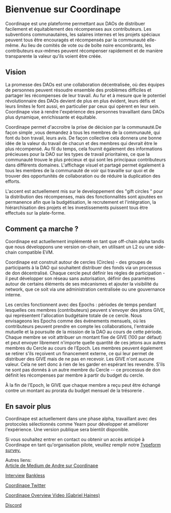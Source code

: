 # Bienvenue sur Coordinape

Coordinape est une plateforme permettant aux DAOs de distribuer facilement et équitablement des récompenses aux contributeurs. Les subventions communautaires, les salaires internes et les projets spéciaux peuvent tous être encouragés et récompensés par la communauté elle-même. Au lieu de comités de vote ou de boîte noire encombrants, les contributeurs eux-mêmes peuvent récompenser rapidement et de manière transparente la valeur qu'ils voient être créée.  


## Vision <a id="vision"></a>

La promesse des DAOs est une collaboration décentralisée, où des équipes de personnes peuvent résoudre ensemble des problèmes difficiles et partager les récompenses de leur travail. Au fur et à mesure que le potentiel révolutionnaire des DAOs devient de plus en plus évident, leurs défis et leurs limites le font aussi, en particulier par ceux qui opèrent en leur sein. Coordinape vise à rendre l'expérience des personnes travaillant dans DAOs plus dynamique, enrichissante et équitable.

Coordinape permet d'accroitre la prise de décision par la communauté.De façon simple ,vous demandez à tous les membres de la communauté, qui font du bon travail, leurs avis. De façon collective cela donnera une bonne idée de la valeur du travail de chacun et des membres qui devrait être le plus récompensé. Au fil du temps, cela fournit également des informations précieuses pour la DAO sur les types de travail prioritaires, ce que la communauté trouve le plus précieux et qui sont les principaux contributeurs dans différents domaines. L'affichage visuel et partagé permet également à tous les membres de la communauté de voir qui travaille sur quoi et de trouver des opportunités de collaboration ou de réduire la duplication des efforts.

L'accent est actuellement mis sur le developpement des "gift circles " pour la distribution des récompenses, mais des fonctionnalités sont ajoutées en permanence afin que la budgétisation, le recrutement et l'intégration, la hiérarchisation des projets et les investissements puissent tous être effectués sur la plate-forme.  
  


## **Comment ça marche  ?** <a id="how-it-works"></a>

Coordinape est actuellement implémenté en tant que  off-chain alpha tandis que nous développons une version  on-chain, en utilisant un L2 ou une side-chain  compatible EVM.

Coordinape est construit autour de cercles \(Circles\) - des groupes de participants à la DAO qui souhaitent distribuer des fonds via un processus de don décentralisé. Chaque cercle peut définir les règles de participation - il peut développer son réseau sans autorisation, définir des paramètres autour de certains éléments de ses mécanismes et ajouter la visibilité du network, que ce soit via une administration centralisée ou une gouvernance interne.

Les cercles fonctionnent avec des Epochs : périodes de temps pendant lesquelles ces membres \(contributeurs\) peuvent s'envoyer des jetons GIVE, qui représentent l'allocation budgétaire totale de ce cercle. Nous envisageons les Epochs comme des événements mensuels, où les contributeurs peuvent prendre en compte les collaborations, l'entraide mutuelle et la poursuite de la mission de la DAO au cours de cette période. Chaque membre se voit attribuer un montant fixe de GIVE \(100 par défaut\) et peut envoyer librement n'importe quelle quantité de ces jetons aux autres membres du Cercle au cours de l'Epoch. Les membres peuvent également se retirer s'ils reçoivent un financement externe, ce qui leur permet de distribuer des GIVE mais de ne pas en recevoir. Les GIVE n'ont aucune valeur. Cela ne sert donc à rien de les garder en espérant les revendre.  S'ils ne sont pas donnés à un autre membre du Cercle -- ce processus de don définit les récompenses par membre à partir du budget du cercle.

À la fin de l'Epoch, le GIVE que chaque membre a reçu peut être échangé contre un montant au prorata du budget mensuel de la trésorerie .  
  


## **En savoir plus** <a id="learn-more"></a>

Coordinape est actuellement dans une phase alpha, travaillant avec des protocoles sélectionnés comme Yearn pour développer et améliorer l'expérience. Une version publique sera bientôt disponible.

Si vous souhaitez entrer en contact ou obtenir un accès anticipé à Coordinape en tant qu'organisation pilote, veuillez remplir notre [Typeform survey.](https://yearnfinance.typeform.com/to/egGYEbrC)​

Autres liens:  
[Article de Medium de Andre sur Coordinape](https://medium.com/iearn/decentralized-payroll-management-for-daos-b2252160c543)​

[Interview](https://youtu.be/JM0zF3AzFno)  [Bankless](https://youtu.be/JM0zF3AzFno)​

​[Coordinape Twitter](https://twitter.com/coordinape)​

​[Coordinape Overview Video \(Gabriel Haines\)](https://www.youtube.com/watch?v=J8oGun8EKDE)​

​[Discord](https://discord.gg/yQNq2WkUgy)​

